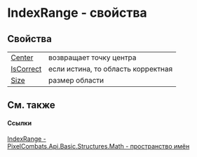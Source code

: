 # IndexRange - свойства




## Свойства
<table>
<tr>
<td><a href="ef3163aa-977b-cf8c-b0e6-99b775bdce33">Center</a></td>
<td>возвращает точку центра</td></tr>
<tr>
<td><a href="1f4243d6-4708-b20b-c210-f7c2760e200c">IsCorrect</a></td>
<td>если истина, то область корректная</td></tr>
<tr>
<td><a href="0c9160a6-b2ab-adad-d342-aa6d92c383de">Size</a></td>
<td>размер области</td></tr>
</table>

## См. также


#### Ссылки
<a href="f4e1d827-5351-0888-3b60-5f22ed5b0dcf">IndexRange - </a>  
<a href="9a3afb53-d505-325f-0368-fcd870e41d3f">PixelCombats.Api.Basic.Structures.Math - пространство имён</a>  
